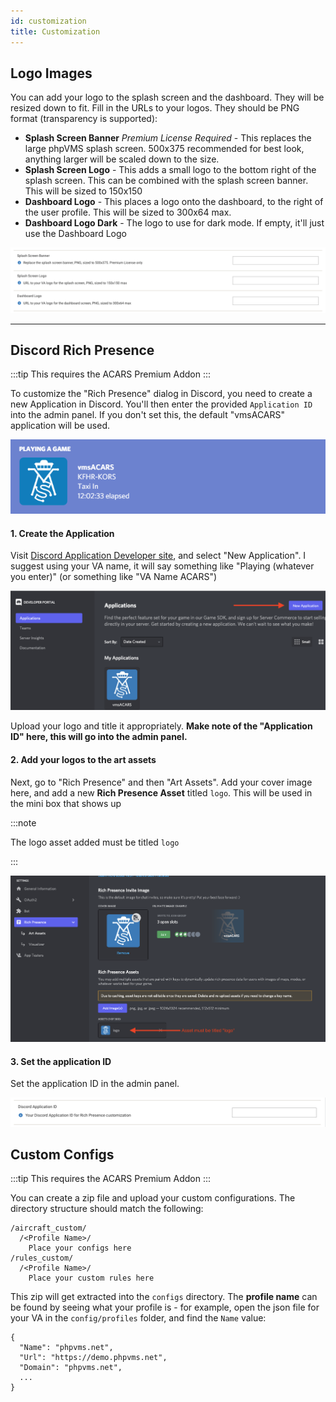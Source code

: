 ```yaml
---
id: customization
title: Customization
---
```


## Logo Images

You can add your logo to the splash screen and the dashboard. They will be resized down to fit. Fill in the URLs to your logos. They should be PNG format (transparency is supported):

* **Splash Screen Banner** *Premium License Required* - This replaces the large phpVMS splash screen. 500x375 recommended for best look, anything larger will be scaled down to the size.
* **Splash Screen Logo** - This adds a small logo to the bottom right of the splash screen. This can be combined with the splash screen banner. This will be sized to 150x150
* **Dashboard Logo** - This places a logo onto the dashboard, to the right of the user profile. This will be sized to 300x64 max.
* **Dashboard Logo Dark** - The logo to use for dark mode. If empty, it'll just use the Dashboard Logo

![](img/logo-urls.png)

---

## Discord Rich Presence

:::tip
This requires the ACARS Premium Addon
:::

To customize the "Rich Presence" dialog in Discord, you need to create a new Application in Discord. You'll then enter the provided `Application ID` into the admin panel. If you don't set this, the default "vmsACARS" application will be used.

![](img/discord.png)

#### 1. Create the Application

Visit [Discord Application Developer site](https://discord.com/developers/applications), and select "New Application". I suggest using your VA name, it will say something like "Playing (whatever you enter)" (or something like "VA Name ACARS")

![Default Rich Presence](img/discord-new-app.png)

Upload your logo and title it appropriately. **Make note of the "Application ID" here, this will go into the admin panel.** 

#### 2. Add your logos to the art assets

Next, go to "Rich Presence" and then "Art Assets". Add your cover image here, and add a new **Rich Presence Asset** titled `logo`. This will be used in the mini box that shows up

:::note

The logo asset added must be titled `logo`

:::

![](img/discord-assets.png)

#### 3. Set the application ID

Set the application ID in the admin panel.

![](img/discord-app-id.png)


## Custom Configs

:::tip
This requires the ACARS Premium Addon
:::

You can create a zip file and upload your custom configurations. The directory structure should match the following:


```
/aircraft_custom/
  /<Profile Name>/ 
    Place your configs here
/rules_custom/
  /<Profile Name>/
    Place your custom rules here
```

This zip will get extracted into the `configs` directory. The **profile name** can be found by seeing what your profile is - for example, open the json file for your VA in the `config/profiles` folder, and find the `Name` value:

```
{
  "Name": "phpvms.net",
  "Url": "https://demo.phpvms.net",
  "Domain": "phpvms.net",
  ...
}
```